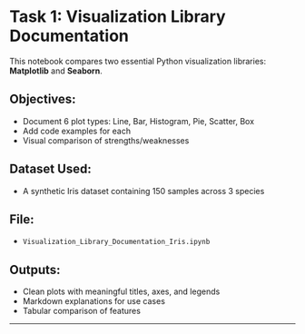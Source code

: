 # Task 1: Visualization Library Documentation

This notebook compares two essential Python visualization libraries: **Matplotlib** and **Seaborn**.

##  Objectives:
- Document 6 plot types: Line, Bar, Histogram, Pie, Scatter, Box
- Add code examples for each
- Visual comparison of strengths/weaknesses

##  Dataset Used:
- A synthetic Iris dataset containing 150 samples across 3 species

##  File: 
- `Visualization_Library_Documentation_Iris.ipynb`

##  Outputs:
- Clean plots with meaningful titles, axes, and legends
- Markdown explanations for use cases
- Tabular comparison of features

---
